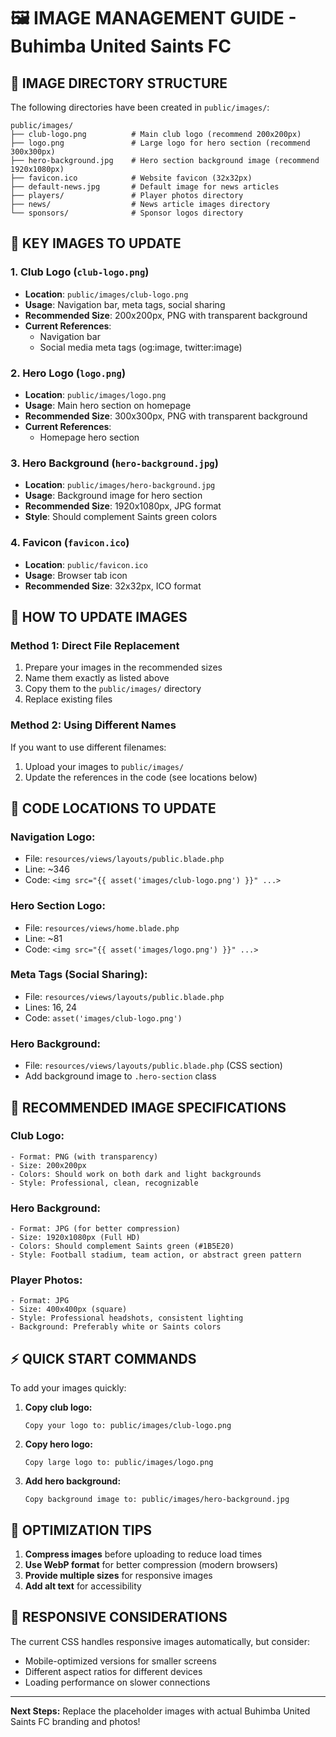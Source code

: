 # 🖼️ IMAGE MANAGEMENT GUIDE - Buhimba United Saints FC

## 📁 **IMAGE DIRECTORY STRUCTURE**

The following directories have been created in `public/images/`:

```
public/images/
├── club-logo.png          # Main club logo (recommend 200x200px)
├── logo.png               # Large logo for hero section (recommend 300x300px)
├── hero-background.jpg    # Hero section background image (recommend 1920x1080px)
├── favicon.ico            # Website favicon (32x32px)
├── default-news.jpg       # Default image for news articles
├── players/               # Player photos directory
├── news/                  # News article images directory
└── sponsors/              # Sponsor logos directory
```

## 🎯 **KEY IMAGES TO UPDATE**

### **1. Club Logo (`club-logo.png`)**
- **Location**: `public/images/club-logo.png`
- **Usage**: Navigation bar, meta tags, social sharing
- **Recommended Size**: 200x200px, PNG with transparent background
- **Current References**: 
  - Navigation bar
  - Social media meta tags (og:image, twitter:image)

### **2. Hero Logo (`logo.png`)**
- **Location**: `public/images/logo.png`
- **Usage**: Main hero section on homepage
- **Recommended Size**: 300x300px, PNG with transparent background
- **Current References**: 
  - Homepage hero section

### **3. Hero Background (`hero-background.jpg`)**
- **Location**: `public/images/hero-background.jpg`
- **Usage**: Background image for hero section
- **Recommended Size**: 1920x1080px, JPG format
- **Style**: Should complement Saints green colors

### **4. Favicon (`favicon.ico`)**
- **Location**: `public/favicon.ico`
- **Usage**: Browser tab icon
- **Recommended Size**: 32x32px, ICO format

## 🚀 **HOW TO UPDATE IMAGES**

### **Method 1: Direct File Replacement**
1. Prepare your images in the recommended sizes
2. Name them exactly as listed above
3. Copy them to the `public/images/` directory
4. Replace existing files

### **Method 2: Using Different Names**
If you want to use different filenames:
1. Upload your images to `public/images/`
2. Update the references in the code (see locations below)

## 📝 **CODE LOCATIONS TO UPDATE**

### **Navigation Logo:**
- File: `resources/views/layouts/public.blade.php`
- Line: ~346
- Code: `<img src="{{ asset('images/club-logo.png') }}" ...>`

### **Hero Section Logo:**
- File: `resources/views/home.blade.php` 
- Line: ~81
- Code: `<img src="{{ asset('images/logo.png') }}" ...>`

### **Meta Tags (Social Sharing):**
- File: `resources/views/layouts/public.blade.php`
- Lines: 16, 24
- Code: `asset('images/club-logo.png')`

### **Hero Background:**
- File: `resources/views/layouts/public.blade.php` (CSS section)
- Add background image to `.hero-section` class

## 🎨 **RECOMMENDED IMAGE SPECIFICATIONS**

### **Club Logo:**
```
- Format: PNG (with transparency)
- Size: 200x200px
- Colors: Should work on both dark and light backgrounds
- Style: Professional, clean, recognizable
```

### **Hero Background:**
```
- Format: JPG (for better compression)
- Size: 1920x1080px (Full HD)
- Colors: Should complement Saints green (#1B5E20)
- Style: Football stadium, team action, or abstract green pattern
```

### **Player Photos:**
```
- Format: JPG
- Size: 400x400px (square)
- Style: Professional headshots, consistent lighting
- Background: Preferably white or Saints colors
```

## ⚡ **QUICK START COMMANDS**

To add your images quickly:

1. **Copy club logo:**
   ```
   Copy your logo to: public/images/club-logo.png
   ```

2. **Copy hero logo:**
   ```
   Copy large logo to: public/images/logo.png
   ```

3. **Add hero background:**
   ```
   Copy background image to: public/images/hero-background.jpg
   ```

## 🔧 **OPTIMIZATION TIPS**

1. **Compress images** before uploading to reduce load times
2. **Use WebP format** for better compression (modern browsers)
3. **Provide multiple sizes** for responsive images
4. **Add alt text** for accessibility

## 📱 **RESPONSIVE CONSIDERATIONS**

The current CSS handles responsive images automatically, but consider:
- Mobile-optimized versions for smaller screens
- Different aspect ratios for different devices
- Loading performance on slower connections

---

**Next Steps:** Replace the placeholder images with actual Buhimba United Saints FC branding and photos!
